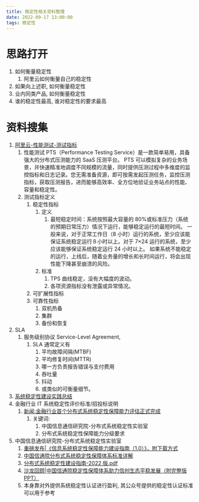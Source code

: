 ```yaml
---
title: 稳定性相关资料整理
date: 2022-09-17 13:00:00
tags: 稳定性
---
```


# 思路打开

1.  如何衡量稳定性
    1.  阿里云如何衡量自己的稳定性
2.  如果向上述职, 如何衡量稳定性
3.  业内同类产品, 如何衡量稳定性
4.  谁的稳定性最高, 谁对稳定性的要求最高

# 资料搜集

1.  [阿里云-性能测试-测试指标](https://help.aliyun.com/document_detail/29338.html)
    1.  性能测试 PTS（Performance Testing Service）是一款简单易用，具备强大的分布式压测能力的 SaaS 压测平台。 PTS 可以模拟复杂的业务场景，并快速精准地调度不同规模的流量，同时提供压测过程中多维度的监控指标和日志记录。您无需准备资源，即可按需发起压测任务，监控压测指标，获取压测报告，进而能够高效率、全方位地验证业务站点的性能、容量和稳定性。
    2.  测试指标定义
        1.  稳定性指标
            1.  定义
                1.  最短稳定时间：系统按照最大容量的 80%或标准压力（系统的预期日常压力）情况下运行，能够稳定运行的最短时间。 一般来说，对于正常工作日（8 小时）运行的系统，至少应该能保证系统稳定运行８小时以上。对于 7×24 运行的系统，至少应该能够保证系统稳定运行 24 小时以上。 如果系统不能稳定的运行，上线后，随着业务量的增长和长时间运行，将会出现性能下降甚至崩溃的风险。
            2.  标准
                1.  TPS 曲线稳定，没有大幅度的波动。
                2.  各项资源指标没有泄露或异常情况。
        2.  可扩展性指标
        3.  可靠性指标
            1.  双机热备
            2.  集群
            3.  备份和恢复
2.  SLA
    1.  服务级别协议 Service-Level Agreement,
        1.  SLA 通常定义有
            1.  平均故障间隔(MTBF)
            2.  平均修复时间(MTTR)
            3.  哪一方负责报告错误与支付费用
            4.  吞吐量
            5.  抖动
            6.  或类似的可衡量细节。
3.  [系统稳定性建设实践总结](https://cloud.tencent.com/developer/article/1755179)
4.  金融行业 IT 系统稳定性评价标准/招投标说明
    1.  [新闻:金融行业首个分布式系统稳定性保障能力评估正式完成](https://news.cnstock.com/news,bwkx-202202-4826360.htm)
        1.  关键词:
            1.  中国信息通信研究院-分布式系统稳定性实验室
            2.  分布式系统稳定性保障能力分级要求
5.  中国信息通信研究院-分布式系统稳定性实验室
    1.  [重磅发布|《信息系统稳定性保障能力建设指南（1.0）》，附下载方式](https://mp.weixin.qq.com/s/cMaFsSdVkkluLAgEm9ZIdw)
    2.  [中国信通院分布式系统稳定性保障体系标准详解](https://mp.weixin.qq.com/s/p665x9mJ2BPVIAHTZl7bcA)
    3.  [分布式系统稳定性建设指南-2022 版.pdf](https://pdf.dfcfw.com/pdf/H3_AP202206221573942205_1.pdf?1655918958000.pdf)
    4.  [沙龙回顾|中国信通院稳定性保障体系助力信创生态平稳发展（附完整版 PPT）](https://mp.weixin.qq.com/s/J1W5VLJn_RaSNVK85m8DSw)
    5.  本身靠对外提供系统稳定性认证进行盈利, 其公众号提供的稳定性认证标准可以用于参考
